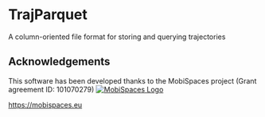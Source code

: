 # TrajParquet
A column-oriented file format for storing and querying trajectories

## Acknowledgements
This software has been developed thanks to the MobiSpaces project (Grant agreement ID: 101070279)
[![MobiSpaces Logo](https://mobispaces.eu/themes/mobispaces/logo.svg)](https://mobispaces.eu)

https://mobispaces.eu